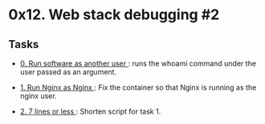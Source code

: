 # 0x12. Web stack debugging #2

## Tasks
* [ 0. Run software as another user ](./0-iamsomeoneelse): runs the whoami command under the user passed as an argument.

* [ 1. Run Nginx as Nginx ](./1-run_nginx_as_nginx): Fix the container so that Nginx is running as the nginx user.

* [ 2. 7 lines or less ](./100-fix_in_7_lines_or_less): Shorten script for task 1.
